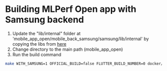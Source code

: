 # Building MLPerf Open app with Samsung backend

<!-- markdown-link-check-disable-next-line -->
1. Update the "lib/internal" folder at 'mobile_app_open/mobile_back_samsung/samsung/lib/internal' by copying the libs from [here](https://github.com/mlcommons/mobile_back_samsung/tree/submission_v5.0_samsung_backend/samsung_libs)
2. Change directory to the main path (mobile_app_open)
3. Run the build command

```bash
make WITH_SAMSUNG=1 OFFICIAL_BUILD=false FLUTTER_BUILD_NUMBER=0 docker/flutter/android/release
```
